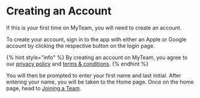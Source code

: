 # Creating an Account

If this is your first time on MyTeam, you will need to create an account.

To create your account, sign in to the app with either an Apple or Google account by clicking the respective button on the login page.

{% hint style="info" %}
By creating an account on MyTeam, you agree to our [privacy policy](https://myteamapp.org/privacy/) and [terms & conditions](https://myteamapp.org/terms/).
{% endhint %}

You will then be prompted to enter your first name and last initial. After entering your name, you will be taken to the Home page. Once on the home page, head to [Joining a Team](joining-a-team.md).
